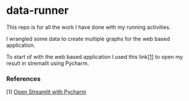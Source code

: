 # data-runner

This repo is for all the work I have done with my running activities. 

I wrangled some data to create multiple graphs for the web based application. 

To start of with the web based application I used this link[[1]](#1) to open my result in stremalit using Pycharm. 

### References

<a id="1">[1]</a> 
[Open Streamlit with Pycharm](https://www.youtube.com/watch?v=g1__0Y1DLEM&t=42s)